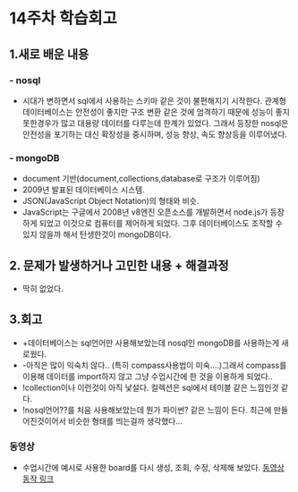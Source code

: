 # 14주차 학습회고

## 1.새로 배운 내용
  ### - nosql
  - 시대가 변하면서 sql에서 사용하는 스키마 같은 것이 불편해지기 시작한다. 관계형 데이터베이스는 안전성이 좋지만 구조 변환 같은 것에 엄격하기 때문에
  성능이 좋지못한경우가 많고 대용량 데이터를 다루는데 한계가 있었다. 그래서 등장한 nosql은 안전성을 포기하는 대신 확장성을 중시하며, 성능 향상, 속도 향상등을 이루어냈다.
  ### - mongoDB
  -  document 기반(document,collections,database로 구조가 이루어짐)
  - 2009년 발표된 데이터베이스 시스템. 
  - JSON(JavaScript Object Notation)의 형태와 비슷.
  - JavaScript는 구글에서 2008년 v8엔진 오픈소스를 개발하면서 node.js가 등장하게 되었고 이것으로 컴퓨터를 제어하게 되었다.
  그후 데이터베이스도 조작할 수 있지 않을까 해서 탄생한것이 mongoDB이다.

## 2. 문제가 발생하거나 고민한 내용 + 해결과정
  - 딱히 없었다.

## 3.회고
- +데이터베이스는 sql언어만 사용해보았는데 nosql인 mongoDB를 사용하는게 새로웠다.
- -아직은 많이 익숙치 않다.. (특히 compass사용법이 미숙....)그래서 compass를 이용해 데이터를 import하지 않고 그냥 수업시간에 한 것을 이용하게 되었다..
- !collection이나 이런것이 아직 낯설다. 컬렉션은 sql에서 테이블 같은 느낌인것 같다.
- !nosql언어??를 처음 사용해보았는데 뭔가 파이썬? 같은 느낌이 든다. 최근에 만들어진것이어서 비슷한 형태를 띄는걸까 생각했다...


### 동영상
- 수업시간에 예시로 사용한 board를 다시 생성, 조회, 수정, 삭제해 보았다.
[동영상 동작 링크](https://youtu.be/eOzo0qmDVzU)
